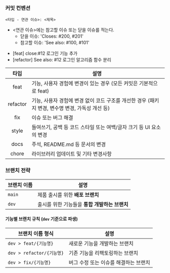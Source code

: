 ### 커밋 컨벤션
```
<타입 - 연관 이슈>: <제목>
```
* <연관 이슈>에는 참고할 이슈 또는 닫을 이슈를 적는다.
  * 닫을 이슈: 'Closes: #200, #201'
  * 참고할 이슈: 'See also: #100, #101'

- [feat] close:#12 로그인 기능 추가
- [refactor] See also: #12 로그인 알고리즘 함수 분리

| 타입 | 설명 |
|:--:|--|
| feat     | 기능, 사용자 경험에 변경이 있는 경우 (모든 커밋은 기본적으로 feat)|
| refactor | 기능, 사용자 경험에 변경 없이 코드 구조를 개선한 경우 (패키지 변경, 변수명 변경, 가독성 개선 등) |
| fix      | 이슈 또는 버그 해결 |
| style    | 들여쓰기, 공백 등 코드 스타일 또는 여백/글자 크기 등 UI 요소의 변경 |
| docs     | 주석, README.md 등 문서의 변경 |
| chore    | 라이브러리 업데이트 및 기타 변경사항 |

### 브랜치 전략

| 브랜치 이름 | 설명 |
|-------------|------|
| `main`      | 제품 출시를 위한 **배포 브랜치** |
| `dev`       | 출시를 위한 기능들을 **통합 개발하는 브랜치** |


#### 기능별 브랜치 규칙 (`dev` 기준으로 파생)

| 브랜치 이름 형식             | 설명 |
|-----------------------------|------|
| `dev > feat/{기능명}`       | 새로운 기능을 개발하는 브랜치 |
| `dev > refactor/{기능명}`   | 기존 기능을 리팩토링하는 브랜치 |
| `dev > fix/{기능명}`        | 버그 수정 또는 이슈를 해결하는 브랜치 |
